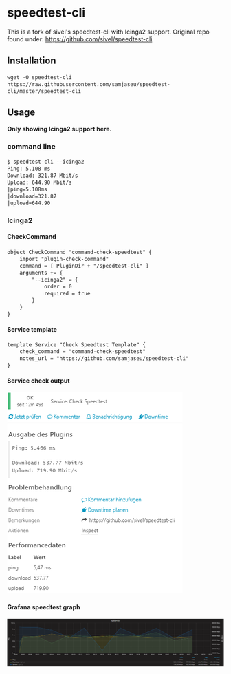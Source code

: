 # speedtest-cli

This is a fork of sivel's speedtest-cli with Icinga2 support.
Original repo found under: https://github.com/sivel/speedtest-cli


## Installation
```
wget -O speedtest-cli https://raw.githubusercontent.com/samjaseu/speedtest-cli/master/speedtest-cli
```

## Usage
**Only showing Icinga2 support here.**

### command line
```
$ speedtest-cli --icinga2
Ping: 5.108 ms
Download: 321.87 Mbit/s
Upload: 644.90 Mbit/s
|ping=5.108ms
|download=321.87
|upload=644.90
```

### Icinga2
#### CheckCommand
```
object CheckCommand "command-check-speedtest" {
    import "plugin-check-command"
    command = [ PluginDir + "/speedtest-cli" ]
    arguments += {
        "--icinga2" = {
            order = 0
            required = true
        }
    }
}
```
#### Service template
```
template Service "Check Speedtest Template" {
    check_command = "command-check-speedtest"
    notes_url = "https://github.com/samjaseu/speedtest-cli"
}
```
#### Service check output
![Speedtest service check output](speedtest-service-check-output.png)
#### Grafana speedtest graph
![Grafana speedtest graph](grafana-speedtest-graph.png)

